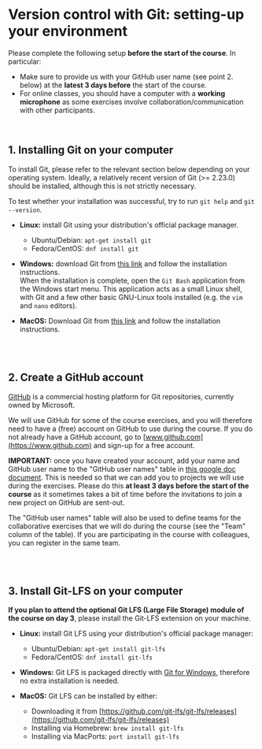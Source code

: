 # Version control with Git: setting-up your environment

Please complete the following setup **before the start of the course**. In particular:
* Make sure to provide us with your GitHub user name (see point 2. below) at the
  **latest 3 days before** the start of the course.
* For online classes, you should have a computer with a **working microphone** as some exercises
  involve collaboration/communication with other participants.

<br/>

## 1. Installing Git on your computer
To install Git, please refer to the relevant section below depending on your operating system.
Ideally, a relatively recent version of Git (>= 2.23.0) should be installed, although this is not
strictly necessary.

To test whether your installation was successful, try to run `git help` and `git --version`.

* **Linux:** install Git using your distribution's official package manager.
    * Ubuntu/Debian: `apt-get install git`
    * Fedora/CentOS: `dnf install git`  

* **Windows:** download Git from [this link](https://git-scm.com/download/win) and follow the
  installation instructions.  
  When the installation is complete, open the `Git Bash` application from the Windows start menu.
  This application acts as a small Linux shell, with Git and a few other basic GNU-Linux tools
  installed (e.g. the `vim` and `nano` editors).  

* **MacOS:** Download Git from [this link](https://git-scm.com/download/mac) and follow the
  installation instructions.  


<br/>  
<br/>


## 2. Create a GitHub account
[GitHub](https://www.github.com) is a commercial hosting platform for Git repositories, currently
owned by Microsoft.  

We will use GitHub for some of the course exercises, and you will therefore need to have a (free)
account on GitHub to use during the course. If you do not already have a GitHub account, go to
[www.github.com](https://www.github.com) and sign-up for a free account.

**IMPORTANT:** once you have created your account, add your name and GitHub user name to the
"GitHub user names" table in
[this google doc document](https://docs.google.com/document/d/1EX72NInz-eA2d2GOa5aTB8D88GWb91Sk-sCNHwQYXqE).
This is needed so that we can add you to projects we will use during the exercises. Please do this
**at least 3 days before the start of the course** as it sometimes takes a bit of time before the
invitations to join a new project on GitHub are sent-out.

The "GitHub user names" table will also be used to define teams for the collaborative exercises
that we will do during the course (see the "Team" column of the table). If you are participating in
the course with colleagues, you can register in the same team.


<br/>  
<br/>


## 3. Install Git-LFS on your computer
**If you plan to attend the optional Git LFS (Large File Storage) module of the course on day 3**,
please install the Git-LFS extension on your machine.

* **Linux:** install Git LFS using your distribution's official package manager:
    * Ubuntu/Debian: `apt-get install git-lfs`
    * Fedora/CentOS: `dnf install git-lfs`

* **Windows:** Git LFS is packaged directly with [Git for Windows](https://git-scm.com/download/win),
  therefore no extra installation is needed.

* **MacOS:** Git LFS can be installed by either:
    * Downloading it from [https://github.com/git-lfs/git-lfs/releases](https://github.com/git-lfs/git-lfs/releases)
    * Installing via Homebrew: `brew install git-lfs`
    * Installing via MacPorts: `port install git-lfs`
